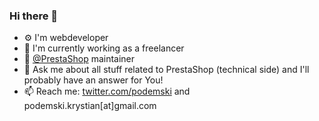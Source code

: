 ### Hi there 👋

<!--
**kpodemski/kpodemski** is a ✨ _special_ ✨ repository because its `README.md` (this file) appears on your GitHub profile.

Here are some ideas to get you started:

- 🔭 I’m currently working on ...
- 🌱 I’m currently learning ...
- 👯 I’m looking to collaborate on ...
- 🤔 I’m looking for help with ...
- 💬 Ask me about ...
- 📫 How to reach me: ...
- 😄 Pronouns: ...
- ⚡ Fun fact: ...
-->

- ⚙️ I'm webdeveloper
- 🏢 I'm currently working as a freelancer
- 🐧 [@PrestaShop](https://github.com/PrestaShop/) maintainer 
- 💬 Ask me about all stuff related to PrestaShop (technical side) and I'll probably have an answer for You!
- 📫 Reach me: [twitter.com/podemski](https://twitter.com/podemski) and podemski.krystian[at]gmail.com

